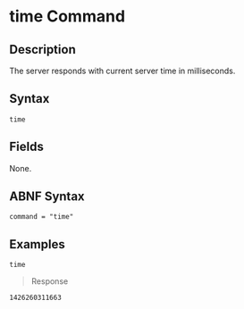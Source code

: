 # time Command

## Description

The server responds with current server time in milliseconds.

## Syntax

```ls
time
```

## Fields

None.

## ABNF Syntax

```
command = "time"
```

## Examples

```
time
```

> Response

```
1426260311663
```


